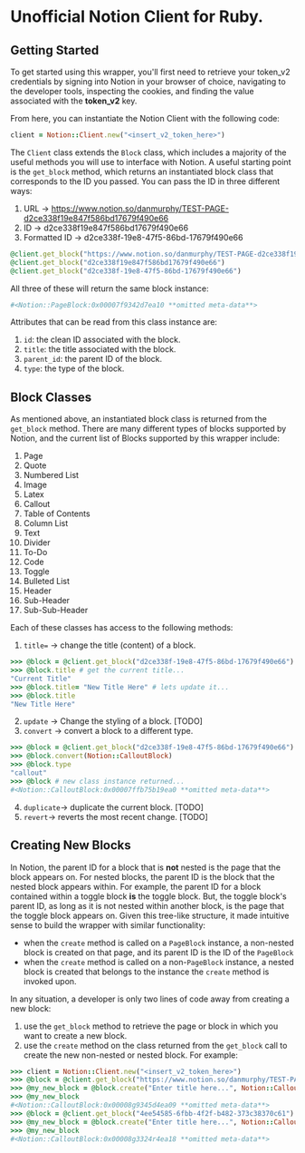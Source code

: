 # Unofficial Notion Client for Ruby.

## Getting Started
To get started using this wrapper, you'll first need to retrieve your token_v2 credentials by signing into Notion in your browser of choice, navigating to the developer tools, inspecting the cookies, and finding the value associated with the **token_v2** key.

From here, you can instantiate the Notion Client with the following code:
```ruby
client = Notion::Client.new("<insert_v2_token_here>")
```
The `Client` class extends the `Block` class, which includes a majority of the useful methods you will use to interface with Notion. A useful starting point is the `get_block` method, which returns an instantiated block class that corresponds to the ID you passed. You can pass the ID in three different ways:
1. URL → https://www.notion.so/danmurphy/TEST-PAGE-d2ce338f19e847f586bd17679f490e66
2. ID → d2ce338f19e847f586bd17679f490e66
3. Formatted ID → d2ce338f-19e8-47f5-86bd-17679f490e66
```ruby
@client.get_block("https://www.notion.so/danmurphy/TEST-PAGE-d2ce338f19e847f586bd17679f490e66")
@client.get_block("d2ce338f19e847f586bd17679f490e66")
@client.get_block("d2ce338f-19e8-47f5-86bd-17679f490e66")
```
All three of these will return the same block instance:
```ruby
#<Notion::PageBlock:0x00007f9342d7ea10 **omitted meta-data**>
```
Attributes that can be read from this class instance are:
1. `id`: the clean ID associated with the block.
2. `title`: the title associated with the block.
3. `parent_id`: the parent ID of the block.
4. `type`: the type of the block.

## Block Classes
As mentioned above, an instantiated block class is returned from the `get_block` method. There are many different types of blocks supported by Notion, and the current list of Blocks supported by this wrapper include:
1. Page
2. Quote
3. Numbered List
4. Image
5. Latex
6. Callout
7. Table of Contents
8. Column List
9. Text
10. Divider
11. To-Do
12. Code
13. Toggle
14. Bulleted List
15. Header
16. Sub-Header
17. Sub-Sub-Header

Each of these classes has access to the following methods:
1. `title=` → change the title (content) of a block.
```ruby
>>> @block = @client.get_block("d2ce338f-19e8-47f5-86bd-17679f490e66")
>>> @block.title # get the current title...
"Current Title"
>>> @block.title= "New Title Here" # lets update it...
>>> @block.title
"New Title Here"
```
2. `update` → Change the styling of a block.
[TODO]
3. `convert` → convert a block to a different type.
```ruby
>>> @block = @client.get_block("d2ce338f-19e8-47f5-86bd-17679f490e66")
>>> @block.convert(Notion::CalloutBlock)
>>> @block.type
"callout"
>>> @block # new class instance returned...
#<Notion::CalloutBlock:0x00007ffb75b19ea0 **omitted meta-data**>
```
4. `duplicate`→ duplicate the current block.
[TODO]
5. `revert`→ reverts the most recent change.
[TODO]
## Creating New Blocks
In Notion, the parent ID for a block that is **not** nested is the page that the block appears on. For nested blocks, the parent ID is the block that the nested block appears within. For example, the parent ID for a block contained within a toggle block **is** the toggle block. But, the toggle block's parent ID, as long as it is not nested within another block, is the page that the toggle block appears on. Given this tree-like structure, it made intuitive sense to build the wrapper with similar functionality:
- when the `create` method is called on a `PageBlock` instance, a non-nested block is created on that page, and its parent ID is the ID of the `PageBlock`
- when the `create` method is called on a non-`PageBlock` instance, a nested block is created that belongs to the instance the `create` method is invoked upon.

In any situation, a developer is only two lines of code away from creating a new block:
1. use the `get_block` method to retrieve the page or block in which you want to create a new block.
2. use the `create` method on the class returned from the `get_block` call to create the new non-nested or nested block. For example:
```ruby
>>> client = Notion::Client.new("<insert_v2_token_here>")
>>> @block = @client.get_block("https://www.notion.so/danmurphy/TEST-PAGE-d2ce338f19e847f586bd17679f490e66") # grab a page block...
>>> @my_new_block = @block.create("Enter title here...", Notion::CalloutBlock) # lets create a callout block...
>>> @my_new_block
#<Notion::CalloutBlock:0x00008g9345d4ea09 **omitted meta-data**>
>>> @block = @client.get_block("4ee54585-6fbb-4f2f-b482-373c38370c61") # grab a toggle block...
>>> @my_new_block = @block.create("Enter title here...", Notion::CalloutBlock) # lets create a nested callout block...
>>> @my_new_block
#<Notion::CalloutBlock:0x00008g3324r4ea18 **omitted meta-data**>
```